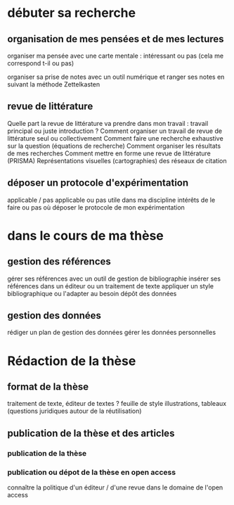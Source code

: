 # débuter sa recherche

## organisation de mes pensées et de mes lectures

organiser ma pensée avec une carte mentale : intéressant ou pas (cela me correspond t-il ou pas)

organiser sa prise de notes avec un outil numérique et ranger ses notes en suivant la méthode Zettelkasten

## revue de littérature

Quelle part la revue de littérature va prendre dans mon travail : travail principal ou juste introduction ?
Comment organiser un travail de revue de littérature seul ou collectivement
Comment faire une recherche exhaustive sur la question (équations de recherche)
Comment organiser les résultats de mes recherches
Comment mettre en forme une revue de littérature (PRISMA)
Représentations visuelles (cartographies) des réseaux de citation

## déposer un protocole d'expérimentation

applicable / pas applicable ou pas utile dans ma discipline
intérêts de le faire ou pas
où déposer le protocole de mon expérimentation

# dans le cours de ma thèse

## gestion des références

gérer ses références avec un outil de gestion de bibliographie
insérer ses références dans un éditeur ou un traitement de texte
appliquer un style bibliographique ou l'adapter au besoin
dépôt des données

## gestion des données

rédiger un plan de gestion des données
gérer les données personnelles

# Rédaction de la thèse

## format de la thèse

traitement de texte, éditeur de textes ?
feuille de style
illustrations, tableaux (questions juridiques autour de la réutilisation)

## publication de la thèse et des articles

### publication de la thèse

### publication ou dépot de la thèse en open access

connaître la politique d'un éditeur / d'une revue dans le domaine de l'open access

